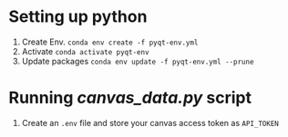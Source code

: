 # Setting up python 
1. Create Env. `conda env create -f pyqt-env.yml` 
2. Activate `conda activate pyqt-env` 
3. Update packages `conda env update -f pyqt-env.yml --prune`

# Running *canvas_data.py* script
1. Create an `.env` file and store your canvas access token as `API_TOKEN`
